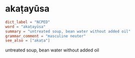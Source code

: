 # akaṭayūsa

``` toml
dict_label = "NCPED"
word = "akaṭayūsa"
summary = "untreated soup, bean water without added oil"
grammar_comment = "masculine neuter"
see_also = ["akaṭa"]
```

untreated soup, bean water without added oil

